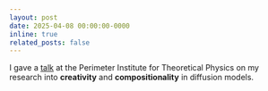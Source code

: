 ```yaml
---
layout: post
date: 2025-04-08 00:00:00-0000
inline: true
related_posts: false
---
```


I gave a [talk](https://pirsa.org/25040088) at the Perimeter Institute for Theoretical Physics on my research into **creativity** and **compositionality** in diffusion models.
